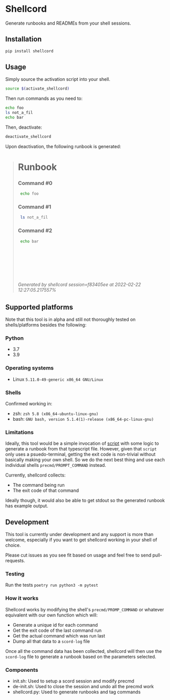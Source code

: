 # Shellcord
Generate runbooks and READMEs from your shell sessions.




## Installation
```bash
pip install shellcord
```

## Usage
Simply source the activation script into your shell.
```bash
source $(activate_shellcord) 
```

Then run commands as you need to:
```bash
echo foo 
ls not_a_fil
echo bar
```

Then, deactivate:
```bash
deactivate_shellcord
```

Upon deactivation, the following runbook is generated:

> # Runbook
> ### Command #0
> ```bash
>  echo foo
> ```
> 
> ### Command #1
> ```bash
>  ls not_a_fil
> ```
> 
> ### Command #2
> ```bash
>  echo bar
> ```
> 
> <br/>
> <br/>
> <br/>
> <br/>
> <br/>
> 
> ###### Generated by shellcord session=f83405ee at 2022-02-22 12:27:05.217557%


## Supported platforms
Note that this tool is in alpha and still not thoroughly tested on shells/platforms besides the following:
### Python
* 3.7
* 3.9
### Operating systems
* Linux `5.11.0-49-generic x86_64 GNU/Linux `

### Shells
Confirmed working in:
* zsh: `zsh 5.8 (x86_64-ubuntu-linux-gnu)`
* bash: `GNU bash, version 5.1.4(1)-release (x86_64-pc-linux-gnu)`



### Limitations
Ideally, this tool would be a simple invocation of [script](https://man7.org/linux/man-pages/man1/script.1.html) with some logic to generate a runbook from that typescript file. However, given that `script` only uses a psuedo-terminal, getting the exit code is non-trivial without basically making your own shell. So we do the next best thing and use each individual shells `precmd/PROMPT_COMMAND` instead. 

Currently, shellcord collects:
* The command being run
* The exit code of that command

Ideally though, it would also be able to get stdout so the generated runbook has example output.

## Development
This tool is currently under development and any support is more than welcome, especially if you want to get shellcord working in your shell of choice.

Please cut issues as you see fit based on usage and feel free to send pull-requests.

### Testing 
Run the tests `poetry run python3 -m pytest`



### How it works
Shellcord works by modifying the shell's `precmd/PROMP_COMMAND` or whatever equivalent with our own function which will:
* Generate a unique id for each command
* Get the exit code of the last command run
* Get the actual command which was run last
* Dump all that data to a `scord-log` file

Once all the command data has been collected, shellcord will then use the `scord-log` file to generate a runbook based on the parameters selected.


### Components
* init.sh: Used to setup a scord session and modify precmd
* de-init.sh: Used to close the session and undo all the precmd work 
* shellcord.py: Used to generate runbooks and tag commands